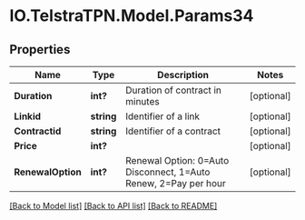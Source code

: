 # IO.TelstraTPN.Model.Params34
## Properties

Name | Type | Description | Notes
------------ | ------------- | ------------- | -------------
**Duration** | **int?** | Duration of contract in minutes | [optional] 
**Linkid** | **string** | Identifier of a link | [optional] 
**Contractid** | **string** | Identifier of a contract | [optional] 
**Price** | **int?** |  | [optional] 
**RenewalOption** | **int?** | Renewal Option: 0&#x3D;Auto Disconnect, 1&#x3D;Auto Renew, 2&#x3D;Pay per hour | [optional] 

[[Back to Model list]](../README.md#documentation-for-models) [[Back to API list]](../README.md#documentation-for-api-endpoints) [[Back to README]](../README.md)

